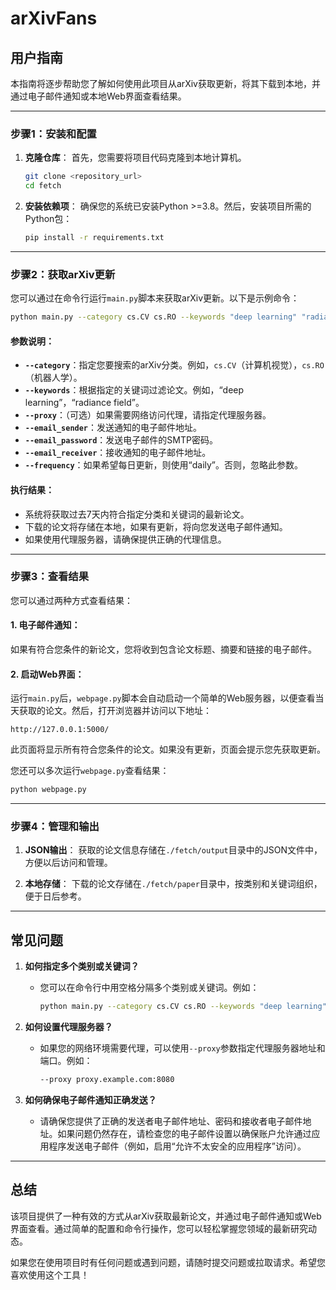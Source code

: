 # arXivFans

## 用户指南

本指南将逐步帮助您了解如何使用此项目从arXiv获取更新，将其下载到本地，并通过电子邮件通知或本地Web界面查看结果。

---

### 步骤1：安装和配置

1. **克隆仓库**：
   首先，您需要将项目代码克隆到本地计算机。
   ```bash
   git clone <repository_url>
   cd fetch
   ```

2. **安装依赖项**：
   确保您的系统已安装Python >=3.8。然后，安装项目所需的Python包：
   ```bash
   pip install -r requirements.txt
   ```

---

### 步骤2：获取arXiv更新

您可以通过在命令行运行`main.py`脚本来获取arXiv更新。以下是示例命令：

```bash
python main.py --category cs.CV cs.RO --keywords "deep learning" "radiance field" --proxy proxy.example.com:8080 --email_sender your_email@example.com --email_password your_password --email_receiver recipient@example.com --frequency daily
```

#### 参数说明：

- **`--category`**：指定您要搜索的arXiv分类。例如，`cs.CV`（计算机视觉），`cs.RO`（机器人学）。
- **`--keywords`**：根据指定的关键词过滤论文。例如，“deep learning”，“radiance field”。
- **`--proxy`**：（可选）如果需要网络访问代理，请指定代理服务器。
- **`--email_sender`**：发送通知的电子邮件地址。
- **`--email_password`**：发送电子邮件的SMTP密码。
- **`--email_receiver`**：接收通知的电子邮件地址。
- **`--frequency`**：如果希望每日更新，则使用“daily”。否则，忽略此参数。

#### 执行结果：

- 系统将获取过去7天内符合指定分类和关键词的最新论文。
- 下载的论文将存储在本地，如果有更新，将向您发送电子邮件通知。
- 如果使用代理服务器，请确保提供正确的代理信息。

---

### 步骤3：查看结果

您可以通过两种方式查看结果：

#### 1. **电子邮件通知**：
   如果有符合您条件的新论文，您将收到包含论文标题、摘要和链接的电子邮件。

#### 2. **启动Web界面**：
   运行`main.py`后，`webpage.py`脚本会自动启动一个简单的Web服务器，以便查看当天获取的论文。然后，打开浏览器并访问以下地址：
   ```
   http://127.0.0.1:5000/
   ```
   此页面将显示所有符合您条件的论文。如果没有更新，页面会提示您先获取更新。

   您还可以多次运行`webpage.py`查看结果：
   ```bash
   python webpage.py
   ```

---

### 步骤4：管理和输出

1. **JSON输出**：
   获取的论文信息存储在`./fetch/output`目录中的JSON文件中，方便以后访问和管理。

2. **本地存储**：
   下载的论文存储在`./fetch/paper`目录中，按类别和关键词组织，便于日后参考。

---

## 常见问题

1. **如何指定多个类别或关键词？**
   - 您可以在命令行中用空格分隔多个类别或关键词。例如：
     ```bash
     python main.py --category cs.CV cs.RO --keywords "deep learning" "radiance field"
     ```

2. **如何设置代理服务器？**
   - 如果您的网络环境需要代理，可以使用`--proxy`参数指定代理服务器地址和端口。例如：
     ```bash
     --proxy proxy.example.com:8080
     ```

3. **如何确保电子邮件通知正确发送？**
   - 请确保您提供了正确的发送者电子邮件地址、密码和接收者电子邮件地址。如果问题仍然存在，请检查您的电子邮件设置以确保账户允许通过应用程序发送电子邮件（例如，启用“允许不太安全的应用程序”访问）。

---

## 总结

该项目提供了一种有效的方式从arXiv获取最新论文，并通过电子邮件通知或Web界面查看。通过简单的配置和命令行操作，您可以轻松掌握您领域的最新研究动态。

如果您在使用项目时有任何问题或遇到问题，请随时提交问题或拉取请求。希望您喜欢使用这个工具！
